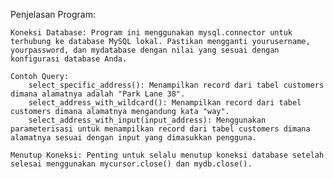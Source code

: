 Penjelasan Program:

    Koneksi Database: Program ini menggunakan mysql.connector untuk terhubung ke database MySQL lokal. Pastikan mengganti yourusername, yourpassword, dan mydatabase dengan nilai yang sesuai dengan konfigurasi database Anda.

    Contoh Query:
        select_specific_address(): Menampilkan record dari tabel customers dimana alamatnya adalah "Park Lane 38".
        select_address_with_wildcard(): Menampilkan record dari tabel customers dimana alamatnya mengandung kata "way".
        select_address_with_input(input_address): Menggunakan parameterisasi untuk menampilkan record dari tabel customers dimana alamatnya sesuai dengan input yang dimasukkan pengguna.

    Menutup Koneksi: Penting untuk selalu menutup koneksi database setelah selesai menggunakan mycursor.close() dan mydb.close().